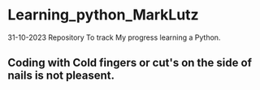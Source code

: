# Learning_python_MarkLutz

31-10-2023
Repository To track My progress learning a Python.



Coding with Cold fingers or cut's on the side of nails is not pleasent.
--------------------------------------------------------------------------------



